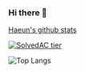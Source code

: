 ### Hi there 👋

<!--
**haeunnnnn/haeunnnnn** is a ✨ _special_ ✨ repository because its `README.md` (this file) appears on your GitHub profile.

Here are some ideas to get you started:

- 🔭 I’m currently working on ...
- 🌱 I’m currently learning ...
- 👯 I’m looking to collaborate on ...
- 🤔 I’m looking for help with ...
- 💬 Ask me about ...
- 📫 How to reach me: ...
- 😄 Pronouns: ...
- ⚡ Fun fact: ...
-->
[Haeun's github stats](https://github-readme-stats.vercel.app/api?username=haeunnnnn&show_icons=true&title_color=9df5dc&icon_color=e3f7da&text_color=ffffff&bg_color=000000)

[![SolvedAC tier](http://mazassumnidz.wtf/api/generate_badge?boj=jse03310)](https://solved.ac/jse03310)

![Top Langs](https://github-readme-stats.vercel.app/api/top-langs/?username=haeunnnnn&layout=compact&hide=csharp)

